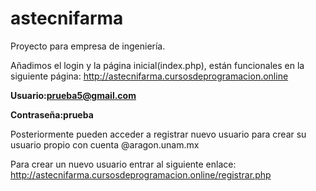 # astecnifarma
Proyecto para empresa de ingeniería.

Añadimos el login y la página inicial(index.php), están funcionales en la siguiente página:
http://astecnifarma.cursosdeprogramacion.online

**Usuario:prueba5@gmail.com**

**Contraseña:prueba**

Posteriormente pueden acceder a registrar nuevo usuario para crear su usuario propio con cuenta @aragon.unam.mx

Para crear un nuevo usuario entrar al siguiente enlace:
http://astecnifarma.cursosdeprogramacion.online/registrar.php
